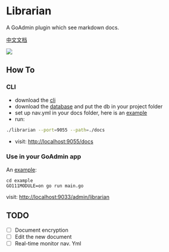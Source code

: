 # Librarian

A GoAdmin plugin which see markdown docs.

[中文文档](README_CN.md)

![](http://quick.go-admin.cn/docs/librarian_interface_2.png)

## How To

### CLI

- download the [cli](https://github.com/GoAdminGroup/librarian/releases/tag/v0.0.1)
- download the [database](https://github.com/GoAdminGroup/librarian/releases/download/v0.0.1/librarian.db) and put the db in your project folder
- set up nav.yml in your docs folder, here is an [example](https://github.com/GoAdminGroup/librarian/blob/master/cli/docs/nav.yml)
- run:

```bash
./librarian --port=9055 --path=./docs
```

- visit: [http://localhost:9055/docs](http://localhost:9055/docs)


### Use in your GoAdmin app

An [example](https://github.com/GoAdminGroup/librarian/blob/master/example/main.go): 

```
cd example
GO111MODULE=on go run main.go
```

visit: [http://localhost:9033/admin/librarian](http://localhost:9033/admin/librarian)

## TODO

- [ ] Document encryption
- [ ] Edit the new document
- [ ] Real-time monitor nav. Yml